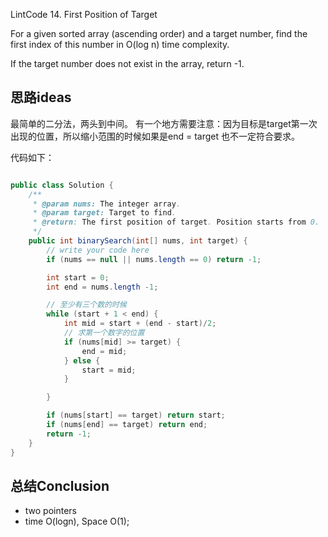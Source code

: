 LintCode 14. First Position of Target



For a given sorted array (ascending order) and a target number, find the first index of this number in O(log n) time complexity.

If the target number does not exist in the array, return -1.

## 思路ideas

最简单的二分法，两头到中间。
有一个地方需要注意：因为目标是target第一次出现的位置，所以缩小范围的时候如果是end = target 也不一定符合要求。



代码如下：

```java

public class Solution {
    /**
     * @param nums: The integer array.
     * @param target: Target to find.
     * @return: The first position of target. Position starts from 0.
     */
    public int binarySearch(int[] nums, int target) {
        // write your code here
        if (nums == null || nums.length == 0) return -1;

        int start = 0;
        int end = nums.length -1;

        // 至少有三个数的时候
        while (start + 1 < end) {
            int mid = start + (end - start)/2;
            // 求第一个数字的位置
            if (nums[mid] >= target) {
                end = mid;
            } else {
                start = mid;
            }

        }

        if (nums[start] == target) return start;
        if (nums[end] == target) return end;
        return -1;
    }
}


```


## 总结Conclusion

- two pointers
- time O(logn), Space O(1);
